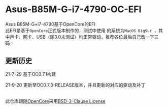# Asus-B85M-G-i7-4790-OC-EFI
Asus B85M-G+i7-4790基于OpenCore的EFI<br>
此EFI是基于`OpenCore`正式版本制作的，测试中使用 的系统为`MacOS BigSur `，其中声卡、网卡、USB（除3.0未测试）均正常驱动，推荐各位最后自己改一下三码！

## 更新历史

21-7-29 基于OC0.7.1构建

21-9-20 更新至OC0.7.3-RELEASE版本，并且更新的对应的驱动及补丁 

  <br>此仓库跟随[OpenCore](https://github.com/acidanthera/OpenCorePkg)采用[BSD-3-Clause License](https://github.com/acidanthera/OpenCorePkg/blob/master/LICENSE.txt) 

